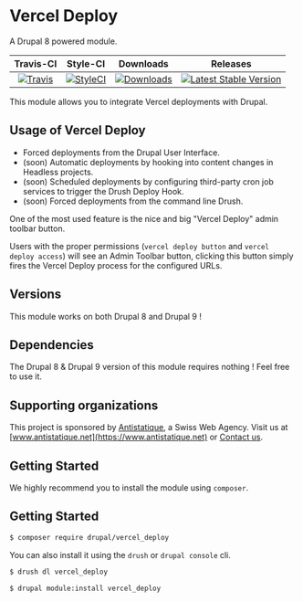 # Vercel Deploy

A Drupal 8 powered module.

|       Travis-CI        |        Style-CI         |        Downloads        |         Releases         |
|:----------------------:|:-----------------------:|:-----------------------:|:------------------------:|
| [![Travis](https://travis-ci.com/antistatique/drupal-vercel-deploy.svg?branch=1.0.x)](https://travis-ci.com/antistatique/drupal-vercel-deploy) | [![StyleCI](https://styleci.io/repos/282918445/shield)](https://styleci.io/repos/282918445) | [![Downloads](https://img.shields.io/badge/downloads-8.x--1.0-green.svg?style=flat-square)](https://ftp.drupal.org/files/projects/vercel_deploy-8.x-1.0.tar.gz) | [![Latest Stable Version](https://img.shields.io/badge/release-v1.0-blue.svg?style=flat-square)](https://www.drupal.org/project/vercel_deploy/releases) |

This module allows you to integrate Vercel deployments with Drupal.

## Usage of Vercel Deploy

  - Forced deployments from the Drupal User Interface.
  - (soon) Automatic deployments by hooking into content changes in Headless projects.
  - (soon) Scheduled deployments by configuring third-party cron job services to trigger the Drush Deploy Hook.
  - (soon) Forced deployments from the command line Drush.

One of the most used feature is the nice and big "Vercel Deploy" admin toolbar button. 

Users with the proper permissions (`vercel deploy button` and `vercel deploy access`) will see an Admin Toolbar button, 
clicking this button simply fires the Vercel Deploy process for the configured URLs.

## Versions

This module works on both Drupal 8 and Drupal 9 !


## Dependencies

The Drupal 8 & Drupal 9 version of this module requires nothing !
Feel free to use it.

## Supporting organizations

This project is sponsored by [Antistatique](https://www.antistatique.net), a Swiss Web Agency.
Visit us at [www.antistatique.net](https://www.antistatique.net) or
[Contact us](mailto:info@antistatique.net).

## Getting Started

We highly recommend you to install the module using `composer`.

<h2>Getting Started</h2>


```bash
$ composer require drupal/vercel_deploy
```

You can also install it using the `drush` or `drupal console` cli.

```bash
$ drush dl vercel_deploy
```

```bash
$ drupal module:install vercel_deploy
 ```
